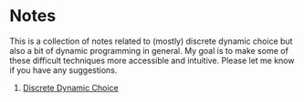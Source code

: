 # Notes

This is a collection of notes related to (mostly) discrete dynamic choice but also a bit of dynamic programming in general. My goal is to make some of these difficult techniques more accessible and intuitive. Please let me know if you have any suggestions.

1. [Discrete Dynamic Choice](https://cdn.jsdelivr.net/gh/johnmorehouse/Notes@blob/master/discrete_choice/finitehorizon_dsge.html)
